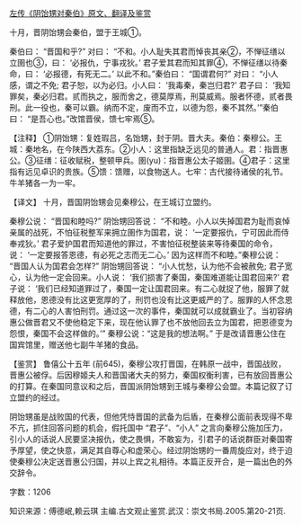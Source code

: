 [左传《阴饴甥对秦伯》原文、翻译及鉴赏](https://www.vrrw.net/wx/13988.html)

十月，晋阴饴甥会秦伯，盟于王城①。

秦伯曰： “晋国和乎?” 对曰： “不和。小人耻失其君而悼丧其亲②，不惮征缮以立圉也③，曰： ‘必报仇，宁事戎狄。’ 君子爱其君而知其罪④，不惮征缮以待秦命，曰： ‘必报德，有死无二。’ 以此不和。”秦伯曰： “国谓君何?” 对曰： “小人感，谓之不免; 君子恕，以为必归。小人曰： ‘我毒秦，秦岂归君?’ 君子曰： ‘我知罪矣，秦必归君。贰而执之，服而舍之，德莫厚焉，刑莫威焉。服者怀德，贰者畏刑。此一役也，秦可以霸。纳而不定，废而不立，以德为怨，秦不其然。’”秦伯曰： “是吾心也。”改馆晋侯，馈七牢焉⑤。

【注释】 ①阴饴甥：复姓瑕吕，名饴甥，封于阴。晋大夫。秦伯：秦穆公。王城：秦地名，在今陕西大荔东。②小人：这里指缺乏远见的普通人。君：指晋惠公。③征缮：征收赋税，整顿甲兵。圉(yu)：指晋惠公太子姬圉。④君子：这里指有远见卓识的贵族。⑤馈：馈赠，以食物送人。七牢：古代接待诸侯的礼节。牛羊猪各一为一牢。



【译文】 十月，晋国阴饴甥会见秦穆公，在王城订立盟约。

秦穆公说： “晋国和睦吗?” 阴饴甥回答说： “不和睦。小人以失掉国君为耻而哀悼亲属的战死，不怕征税整军来拥立圉作为国君，说： ‘一定要报仇，宁可因此而侍奉戎狄。’ 君子爱护国君而知道他的罪过，不害怕征税整装来等待秦国的命令，说： ‘一定要报答恩德，有必死之志而无二心。’ 因为这样而不和睦。”秦穆公说： “晋国人认为国君会怎样?” 阴饴甥回答说： “小人忧愁，认为他不会被赦免; 君子宽心，认为他一定会回来。小人说： ‘我们损害了秦国，秦国难道能让国君回来?’ 君子说： ‘我们已经知道罪过了，秦国一定让国君回来。有二心就捉了他，服罪了就释放他，恩德没有比这更宽厚的了，刑罚也没有比这更威严的了。服罪的人怀念恩德，有二心的人害怕刑罚。通过这一次的事件，秦国就可以成就霸业了。当初容纳惠公做晋君又不使他稳定下来，现在他认罪了也不放他回去立为国君，把恩德变为怨恨，秦国不会这样做的。’” 秦穆公说：“这是我的想法啊。” 于是改请晋惠公住在国宾馆里，赠送他七副牛羊猪的食品。

【鉴赏】 鲁僖公十五年 (前645)，秦穆公攻打晋国，在韩原一战中，晋国战败，晋惠公被俘。后因穆姬夫人和晋国诸大夫的努力，秦国权衡利害，已有放回晋惠公的打算。在秦国同意议和之后，晋国派阴饴甥到王城与秦穆公会盟。本篇记叙了订立盟约的经过。

阴饴甥虽是战败国的代表，但他凭恃晋国的武备为后盾，在秦穆公面前表现得不卑不亢，抓住回答问题的机会，假托国中 “君子”、“小人” 之言向秦穆公施加压力，引小人的话说人民要坚决报仇，使之畏惧，不敢妄为，引君子的话说群臣对秦国寄予厚望，使之快意，满足其自尊心和虚荣心。经过阴饴甥的一番周旋应对，终于迫使秦穆公决定送晋惠公归国，并以上宾之礼相待。本篇正反开合，是一篇出色的外交辞令。

字数：1206

知识来源：傅德岷,赖云琪 主编.古文观止鉴赏.武汉：崇文书局.2005.第20-21页.

